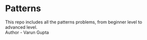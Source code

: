 # Patterns
This repo includes all the patterns problems, from beginner level to advanced level.
<br>
Author - Varun Gupta